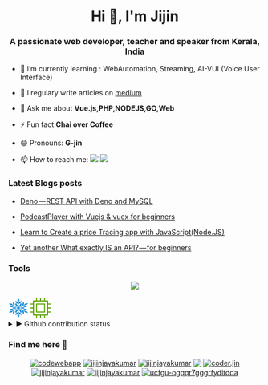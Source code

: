 <h1  align="center">Hi 👋, I'm Jijin</h1>
<h3  align="center">A passionate web developer, teacher and speaker from Kerala, India </h3>


<p>

- 🌱 I’m currently learning : WebAutomation, Streaming, AI-VUI (Voice User Interface) 

- 📝 I regulary write articles on [medium](https://medium.com/codewebapp/)

- 💬 Ask me about **Vue.js,PHP,NODEJS,GO,Web**
- ⚡ Fun fact **Chai over Coffee**
- 😄 Pronouns: **G-jin**

  

- 📫 How to reach me: <a  href="https://linkedin.com/in/jijinjayakumar"  target="blank"><img  src="https://img.shields.io/badge/linkedin-%230077B5.svg?&style=for-the-badge&logo=linkedin&logoColor=white"></a>  <a  href="https://mailhide.io/e/kJ1DC"  onclick="mailhidepopup=window.open('https://mailhide.io/e/kJ1DC','mailhidepopup','width=580,height=635'); return false;"><img  src="https://img.shields.io/badge/gmail-%23D14836.svg?&style=for-the-badge&logo=gmail&logoColor=white"></a>

  

</p>

  

### Latest Blogs posts

  

<!-- BLOG-POST-LIST:START -->

-  [Deno — REST API with Deno and MySQL](https://medium.com/codewebapp/deno-rest-api-with-deno-and-mysql-2fdeb57ef1f8?source=rss----b8757f42a5d3---4)

-  [PodcastPlayer with Vuejs & vuex for beginners](https://medium.com/codewebapp/podcastplayer-with-vuejs-vuex-for-beginners-a0e6d02b9528?source=rss----b8757f42a5d3---4)

-  [Learn to Create a price Tracing app with JavaScript(Node.JS)](https://medium.com/codewebapp/learn-to-create-a-price-tracing-app-with-javascript-node-js-bf4c9b6cc7ec?source=rss----b8757f42a5d3---4)

-  [Yet another What exactly IS an API? — for beginners](https://medium.com/codewebapp/yet-another-what-exactly-is-an-api-for-beginners-347e5e4deaef?source=rss----b8757f42a5d3---4)

<!-- BLOG-POST-LIST:END -->

  

### Tools

<p align="center">
  <a href="https://skillicons.dev">
    <img src="https://skillicons.dev/icons?i=php,vue,nodejs,deno,js,ts,nuxtjs,mysql,postgres,mongodb,redis,prisma,firebase,supabase,graphql,tailwind,svelte,express,nestjs,react,laravel,jquery,angular,git,docker,gcp,aws,vscode,electron,go,dart,wasm,solidity,html,css" />
  </a>
</p>

<!--
<p  align="left">

<img  src="https://cdn.jsdelivr.net/gh/devicons/devicon/icons/php/php-original.svg"  alt="php"  width="40"  height="40"/>  <img  src="https://cdn.jsdelivr.net/gh/devicons/devicon/icons/nodejs/nodejs-original-wordmark.svg"  alt="nodejs"  width="40"  height="40"/>  <img  src="https://cdn.jsdelivr.net/gh/devicons/devicon/icons/javascript/javascript-original.svg"  alt="javascript"  width="40"  height="40"/>  <img  src="https://cdn.jsdelivr.net/gh/devicons/devicon/icons/vuejs/vuejs-original.svg"  alt="vuejs"  width="40"  height="40"/><img  src="https://cdn.jsdelivr.net/gh/devicons/devicon/icons/go/go-original.svg"  alt="go"  width="40"  height="40"/><img  src="https://cdn.jsdelivr.net/gh/devicons/devicon/icons/react/react-original-wordmark.svg"  alt="react"  width="40"  height="40"/>  <img  src="https://cdn.jsdelivr.net/gh/devicons/devicon/icons/laravel/laravel-plain-wordmark.svg"  alt="laravel"  width="40"  height="40"/><img  src="https://cdn.jsdelivr.net/gh/devicons/devicon/icons/express/express-original-wordmark.svg"  alt="express"  width="40"  height="40"/>  <img  src="https://cdn.jsdelivr.net/gh/devicons/devicon/icons/adonisjs/adonisjs-original-wordmark.svg"  alt="adonisjs"  width="40"  height="40"/><img  src="https://www.vectorlogo.zone/logos/firebase/firebase-icon.svg"  alt="firebase"  width="40"  height="40"/><img  src="https://www.vectorlogo.zone/logos/git-scm/git-scm-icon.svg"  alt="git"  width="40"  height="40"/>  <img  src="https://cdn.jsdelivr.net/gh/devicons/devicon/icons/docker/docker-original-wordmark.svg"  alt="docker"  width="40"  height="40"/><img  src="https://docs.amplify.aws/assets/logo-dark.svg"  alt="amplify"  width="40"  height="40"/>  <img  src="https://cdn.jsdelivr.net/gh/devicons/devicon/icons/amazonwebservices/amazonwebservices-original-wordmark.svg"  alt="aws"  width="40"  height="40"/>  <img  src="https://cdn.jsdelivr.net/gh/devicons/devicon/icons/backbonejs/backbonejs-original-wordmark.svg"  alt="backbonejs"  width="40"  height="40"/>  <img  src="https://www.vectorlogo.zone/logos/gnu_bash/gnu_bash-icon.svg"  alt="bash"  width="40"  height="40"/>  <img  src="https://raw.githubusercontent.com/gilbarbara/logos/804dc257b59e144eaca5bc6ffd16949752c6f789/logos/bulma.svg"  alt="bulma"  width="40"  height="40"/>  <img  src="https://raw.githubusercontent.com/Hardik0307/Hardik0307/master/assets/canvasjs-charts.svg"  alt="canvasjs"  width="40"  height="40"/>  <img  src="https://www.vectorlogo.zone/logos/apache_cassandra/apache_cassandra-icon.svg"  alt="cassandra"  width="40"  height="40"/>  <img  src="https://www.chartjs.org/media/logo-title.svg"  alt="chartjs"  width="40"  height="40"/>  <img  src="https://cdn.worldvectorlogo.com/logos/codeigniter.svg"  alt="codeigniter"  width="40"  height="40"/>  <img  src="https://raw.githubusercontent.com/devicons/devicon/0d6c64dbbf311879f7d563bfc3ccf559f9ed111c/icons/couchdb/couchdb-original.svg"  alt="couchdb"  width="40"  height="40"/>  <img  src="https://cdn.jsdelivr.net/gh/devicons/devicon/icons/css3/css3-original-wordmark.svg"  alt="css3"  width="40"  height="40"/>  <img  src="https://cdn.jsdelivr.net/gh/devicons/devicon/icons/d3js/d3js-original.svg"  alt="d3js"  width="40"  height="40"/>  <img  src="https://cdn.jsdelivr.net/gh/devicons/devicon/icons/electron/electron-original.svg"  alt="electron"  width="40"  height="40"/>  <img  src="https://www.vectorlogo.zone/logos/figma/figma-icon.svg"  alt="figma"  width="40"  height="40"/>  <img  src="https://www.vectorlogo.zone/logos/pocoo_flask/pocoo_flask-icon.svg"  alt="flask"  width="40"  height="40"/>  <img  src="https://www.vectorlogo.zone/logos/framer/framer-icon.svg"  alt="framer"  width="40"  height="40"/>  <img  src="https://www.vectorlogo.zone/logos/google_cloud/google_cloud-icon.svg"  alt="gcp"  width="40"  height="40"/>  <img  src="https://www.vectorlogo.zone/logos/invisionapp/invisionapp-icon.svg"  alt="invision"  width="40"  height="40"/>  <img  src="https://upload.wikimedia.org/wikipedia/commons/d/d1/Ionic_Logo.svg"  alt="ionic"  width="40"  height="40"/>  <img  src="https://www.vectorlogo.zone/logos/jekyllrb/jekyllrb-icon.svg"  alt="jekyll"  width="40"  height="40"/>  <img  src="https://www.vectorlogo.zone/logos/jenkins/jenkins-icon.svg"  alt="jenkins"  width="40"  height="40"/>  <img  src="https://cdn.jsdelivr.net/gh/devicons/devicon/icons/linux/linux-original.svg"  alt="linux"  width="40"  height="40"/>  <img  src="https://www.vectorlogo.zone/logos/mariadb/mariadb-icon.svg"  alt="mariadb"  width="40"  height="40"/>  <img  src="https://raw.githubusercontent.com/prplx/svg-logos/5585531d45d294869c4eaab4d7cf2e9c167710a9/svg/materialize.svg"  alt="materialize"  width="40"  height="40"/>  <img  src="https://cdn.jsdelivr.net/gh/devicons/devicon/icons/mongodb/mongodb-original-wordmark.svg"  alt="mongodb"  width="40"  height="40"/>  <img  src="https://cdn.jsdelivr.net/gh/devicons/devicon/icons/mysql/mysql-original-wordmark.svg"  alt="mysql"  width="40"  height="40"/>  <img  src="https://raw.githubusercontent.com/detain/svg-logos/780f25886640cef088af994181646db2f6b1a3f8/svg/nativescript.svg"  alt="nativescript"  width="40"  height="40"/>  <img  src="https://cdn.worldvectorlogo.com/logos/nextjs-3.svg"  alt="nextjs"  width="40"  height="40"/>  <img  src="https://cdn.jsdelivr.net/gh/devicons/devicon/icons/nginx/nginx-original.svg"  alt="nginx"  width="40"  height="40"/>  <img  src="https://www.vectorlogo.zone/logos/nuxtjs/nuxtjs-icon.svg"  alt="nuxtjs"  width="40"  height="40"/>  <img  src="https://www.vectorlogo.zone/logos/opencv/opencv-icon.svg"  alt="opencv"  width="40"  height="40"/><img  src="https://cdn.jsdelivr.net/gh/devicons/devicon/icons/postgresql/postgresql-original-wordmark.svg"  alt="postgresql"  width="40"  height="40"/>  <img  src="https://cdn.jsdelivr.net/gh/devicons/devicon/icons/python/python-original.svg"  alt="python"  width="40"  height="40"/>  <img  src="https://www.vectorlogo.zone/logos/rabbitmq/rabbitmq-icon.svg"  alt="rabbitMQ"  width="40"  height="40"/>  <img  src="https://reactnative.dev/img/header_logo.svg"  alt="reactnative"  width="40"  height="40"/>  <img  src="https://raw.githubusercontent.com/bestofjs/bestofjs-webui/8665e8c267a0215f3159df28b33c365198101df5/public/logos/realm.svg"  alt="realm"  width="40"  height="40"/>  <img  src="https://cdn.jsdelivr.net/gh/devicons/devicon/icons/redis/redis-original-wordmark.svg"  alt="redis"  width="40"  height="40"/>  <img  src="https://cdn.jsdelivr.net/gh/devicons/devicon/icons/sass/sass-original.svg"  alt="sass"  width="40"  height="40"/>  <img  src="https://www.vectorlogo.zone/logos/tailwindcss/tailwindcss-icon.svg"  alt="tailwind"  width="40"  height="40"/>  <img  src="https://www.vectorlogo.zone/logos/tensorflow/tensorflow-icon.svg"  alt="tensorflow"  width="40"  height="40"/>  <img  src="https://cdn.jsdelivr.net/gh/devicons/devicon/icons/typescript/typescript-original.svg"  alt="typescript"  width="40"  height="40"/>  <img  src="https://www.vectorlogo.zone/logos/vagrantup/vagrantup-icon.svg"  alt="vagrant"  width="40"  height="40"/><img  src="https://cdn.jsdelivr.net/gh/devicons/devicon/icons/webpack/webpack-original.svg"  alt="webpack"  width="40"  height="40"/></p>
-->
<a  href='https://archiveprogram.github.com/'>
<img  src='https://raw.githubusercontent.com/acervenky/animated-github-badges/master/assets/acbadge.gif'  width='40'  height='40'></a>  <a  href='https://docs.github.com/en/developers'><img  src='https://raw.githubusercontent.com/acervenky/animated-github-badges/master/assets/devbadge.gif'  width='40'  height='40'></a>

<details>
<summary>▶️ Github contribution status</summary>
<p  style="display:flex;">
<img  align="left"  src="https://github-readme-stats.vercel.app/api/top-langs/?username=jijinjayakumar&layout=compact&hide=html"  alt="jijinjayakumar"  height="200"  width="300"  style="flex: 1.3344;"/>
&nbsp;<img  align="center"  src="https://github-readme-stats.vercel.app/api?username=jijinjayakumar&show_icons=true"  alt="jijinjayakumar"  height="200"  width="300"  style="flex: 1.3345;"/>
</p>
</details> 

### Find me here 👣
<p  align="center">
<a  href="https://medium.com/codewebapp"  target="blank"><img  align="center"  src="https://img.shields.io/badge/medium-%2312100E.svg?&style=for-the-badge&logo=medium&logoColor=white"  alt="codewebapp"  /></a>
<a  href="https://linkedin.com/in/jijinjayakumar"  target="blank"><img  align="center"  src="https://img.shields.io/badge/linkedin-%230077B5.svg?&style=for-the-badge&logo=linkedin&logoColor=white"  alt="jijinjayakumar"  /></a>
<a  href="https://dev.to/jijinjayakumar"  target="blank"><img  align="center"  src="https://img.shields.io/badge/DEV.TO-%230A0A0A.svg?&style=for-the-badge&logo=dev-dot-to&logoColor=white"  alt="jijinjayakumar"  /></a>
<a  href="https://stackoverflow.com/users/6643554"  target="blank"><img  align="center"  src="https://img.shields.io/badge/stackoverflow-orange?&style=for-the-badge&logo=stackoverflow&logoColor=white"  /></a>
<a  href="https://instagram.com/coder.jin"  target="blank"><img  align="center"  src="https://cdn.jsdelivr.net/npm/simple-icons@3.0.1/icons/instagram.svg"  alt="coder.jin"  height="30"  width="30"  /></a>
<a  href="https://codepen.io/jijinjayakumar"  target="blank"><img  align="center"  src="https://cdn.jsdelivr.net/npm/simple-icons@3.0.1/icons/codepen.svg"  alt="jijinjayakumar"  height="30"  width="30"  /></a>
<a  href="https://twitter.com/jijinjayakumar"  target="blank"><img  align="center"  src="https://cdn.jsdelivr.net/npm/simple-icons@3.0.1/icons/twitter.svg"  alt="jijinjayakumar"  height="30"  width="30"  /></a>
<a  href="https://www.youtube.com/c/ucfgu-ogqqr7gggrfyditdda"  target="blank"><img  align="center"  src="https://cdn.jsdelivr.net/npm/simple-icons@3.0.1/icons/youtube.svg"  alt="ucfgu-ogqqr7gggrfyditdda"  height="30"  width="30"  /></a>
</p>
